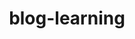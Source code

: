 ---
layout: blog-by-tag
title: blog-learning
permalink: blog/tag/learning/
colour:
category: learning
---